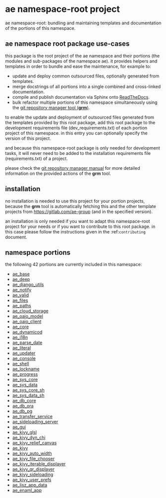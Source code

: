 <!-- THIS FILE IS EXCLUSIVELY MAINTAINED by the project aedev.namespace_root_tpls v0.3.19 -->
# __ae__ namespace-root project

ae namespace-root: bundling and maintaining templates and documentation of the portions of this namespace.


## ae namespace root package use-cases

this package is the root project of the ae namespace and their portions (the modules
and sub-packages of the namespace ae). it provides helpers and templates in order to
bundle and ease the maintenance, for example to:

* update and deploy common outsourced files, optionally generated from templates.
* merge docstrings of all portions into a single combined and cross-linked documentation.
* compile and publish documentation via Sphinx onto [ReadTheDocs](https://ae.readthedocs.io "ae on RTD").
* bulk refactor multiple portions of this namespace simultaneously using the
  [git repository manager tool (__grm__)](https://gitlab.com/aedev-group/aedev_git_repo_manager).

to enable the update and deployment of outsourced files generated from the templates provided by
this root package, add this root package to the development requirements file (dev_requirements.txt)
of each portion project of this namespace. in this entry you can optionally specify the version of
this project.

and because this namespace-root package is only needed for development tasks, it will never need to
be added to the installation requirements file (requirements.txt) of a project.

please check the [git repository manager manual](
https://aedev.readthedocs.io/en/latest/man/git_repo_manager.html "git_repo_manager manual")
for more detailed information on the provided actions of the __grm__ tool.


## installation

no installation is needed to use this project for your portion projects, because the __grm__ tool is
automatically fetching this and the other template projects from https://gitlab.com/ae-group (and
in the specified version).

an installation is only needed if you want to adapt this namespace-root project for your needs or if you want
to contribute to this root package. in this case please follow the instructions given in the
:ref:`contributing` document.


## namespace portions

the following 42 portions are currently included in this namespace:

* [ae_base](https://pypi.org/project/ae_base "ae namespace portion ae_base")
* [ae_deep](https://pypi.org/project/ae_deep "ae namespace portion ae_deep")
* [ae_django_utils](https://pypi.org/project/ae_django_utils "ae namespace portion ae_django_utils")
* [ae_notify](https://pypi.org/project/ae_notify "ae namespace portion ae_notify")
* [ae_valid](https://pypi.org/project/ae_valid "ae namespace portion ae_valid")
* [ae_files](https://pypi.org/project/ae_files "ae namespace portion ae_files")
* [ae_paths](https://pypi.org/project/ae_paths "ae namespace portion ae_paths")
* [ae_cloud_storage](https://pypi.org/project/ae_cloud_storage "ae namespace portion ae_cloud_storage")
* [ae_oaio_model](https://pypi.org/project/ae_oaio_model "ae namespace portion ae_oaio_model")
* [ae_oaio_client](https://pypi.org/project/ae_oaio_client "ae namespace portion ae_oaio_client")
* [ae_core](https://pypi.org/project/ae_core "ae namespace portion ae_core")
* [ae_dynamicod](https://pypi.org/project/ae_dynamicod "ae namespace portion ae_dynamicod")
* [ae_i18n](https://pypi.org/project/ae_i18n "ae namespace portion ae_i18n")
* [ae_parse_date](https://pypi.org/project/ae_parse_date "ae namespace portion ae_parse_date")
* [ae_literal](https://pypi.org/project/ae_literal "ae namespace portion ae_literal")
* [ae_updater](https://pypi.org/project/ae_updater "ae namespace portion ae_updater")
* [ae_console](https://pypi.org/project/ae_console "ae namespace portion ae_console")
* [ae_shell](https://pypi.org/project/ae_shell "ae namespace portion ae_shell")
* [ae_lockname](https://pypi.org/project/ae_lockname "ae namespace portion ae_lockname")
* [ae_progress](https://pypi.org/project/ae_progress "ae namespace portion ae_progress")
* [ae_sys_core](https://pypi.org/project/ae_sys_core "ae namespace portion ae_sys_core")
* [ae_sys_data](https://pypi.org/project/ae_sys_data "ae namespace portion ae_sys_data")
* [ae_sys_core_sh](https://pypi.org/project/ae_sys_core_sh "ae namespace portion ae_sys_core_sh")
* [ae_sys_data_sh](https://pypi.org/project/ae_sys_data_sh "ae namespace portion ae_sys_data_sh")
* [ae_db_core](https://pypi.org/project/ae_db_core "ae namespace portion ae_db_core")
* [ae_db_ora](https://pypi.org/project/ae_db_ora "ae namespace portion ae_db_ora")
* [ae_db_pg](https://pypi.org/project/ae_db_pg "ae namespace portion ae_db_pg")
* [ae_transfer_service](https://pypi.org/project/ae_transfer_service "ae namespace portion ae_transfer_service")
* [ae_sideloading_server](https://pypi.org/project/ae_sideloading_server "ae namespace portion ae_sideloading_server")
* [ae_gui](https://pypi.org/project/ae_gui "ae namespace portion ae_gui")
* [ae_kivy_glsl](https://pypi.org/project/ae_kivy_glsl "ae namespace portion ae_kivy_glsl")
* [ae_kivy_dyn_chi](https://pypi.org/project/ae_kivy_dyn_chi "ae namespace portion ae_kivy_dyn_chi")
* [ae_kivy_relief_canvas](https://pypi.org/project/ae_kivy_relief_canvas "ae namespace portion ae_kivy_relief_canvas")
* [ae_kivy](https://pypi.org/project/ae_kivy "ae namespace portion ae_kivy")
* [ae_kivy_auto_width](https://pypi.org/project/ae_kivy_auto_width "ae namespace portion ae_kivy_auto_width")
* [ae_kivy_file_chooser](https://pypi.org/project/ae_kivy_file_chooser "ae namespace portion ae_kivy_file_chooser")
* [ae_kivy_iterable_displayer](https://pypi.org/project/ae_kivy_iterable_displayer "ae namespace portion ae_kivy_iterable_displayer")
* [ae_kivy_qr_displayer](https://pypi.org/project/ae_kivy_qr_displayer "ae namespace portion ae_kivy_qr_displayer")
* [ae_kivy_sideloading](https://pypi.org/project/ae_kivy_sideloading "ae namespace portion ae_kivy_sideloading")
* [ae_kivy_user_prefs](https://pypi.org/project/ae_kivy_user_prefs "ae namespace portion ae_kivy_user_prefs")
* [ae_lisz_app_data](https://pypi.org/project/ae_lisz_app_data "ae namespace portion ae_lisz_app_data")
* [ae_enaml_app](https://pypi.org/project/ae_enaml_app "ae namespace portion ae_enaml_app")
